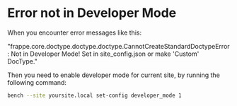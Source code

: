 # Error not in Developer Mode

When you encounter error messages like this:

"frappe.core.doctype.doctype.doctype.CannotCreateStandardDoctypeError: Not in Developer Mode! Set in site_config.json or make 'Custom' DocType."

Then you need to enable developer mode for current site, by running the
following command:

```bash
bench --site yoursite.local set-config developer_mode 1
```
